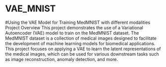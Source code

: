 # VAE_MNIST

#Using the VAE Model for Training MedMNIST with different modalities
Project Overview
This project demonstrates the use of a Variational Autoencoder (VAE) model to train on the MedMNIST dataset. The MedMNIST dataset is a collection of medical images designed to facilitate the development of machine learning models for biomedical applications. This project focuses on applying a VAE to learn the latent representations of the medical images, which can be used for various downstream tasks such as image reconstruction, anomaly detection, and more.

